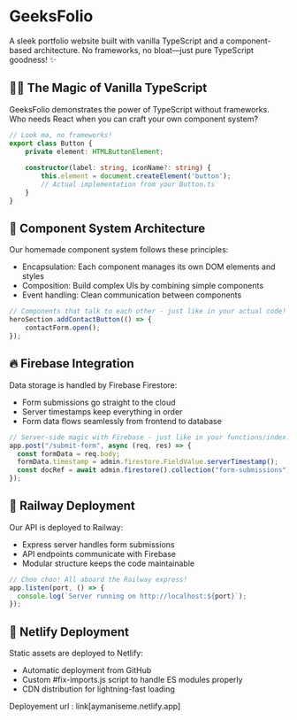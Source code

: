 # GeeksFolio

A sleek portfolio website built with vanilla TypeScript and a component-based architecture. No frameworks, no bloat—just pure TypeScript goodness! ✨

## 🧙‍♂️ The Magic of Vanilla TypeScript

GeeksFolio demonstrates the power of TypeScript without frameworks. Who needs React when you can craft your own component system?

```typescript
// Look ma, no frameworks!
export class Button {
    private element: HTMLButtonElement;
    
    constructor(label: string, iconName?: string) {
        this.element = document.createElement('button');
        // Actual implementation from your Button.ts
    }
}
```

## 🧩 Component System Architecture
Our homemade component system follows these principles:

- Encapsulation: Each component manages its own DOM elements and styles
- Composition: Build complex UIs by combining simple components
- Event handling: Clean communication between components

```typescript
// Components that talk to each other - just like in your actual code!
heroSection.addContactButton(() => {
    contactForm.open();
});
```

## 🔥 Firebase Integration
Data storage is handled by Firebase Firestore:

- Form submissions go straight to the cloud
- Server timestamps keep everything in order
- Form data flows seamlessly from frontend to database

```javascript
// Server-side magic with Firebase - just like in your functions/index.js
app.post("/submit-form", async (req, res) => {
  const formData = req.body;
  formData.timestamp = admin.firestore.FieldValue.serverTimestamp();
  const docRef = await admin.firestore().collection("form-submissions").add(formData);
});
```

## 🚂 Railway Deployment

Our API is deployed to Railway:

- Express server handles form submissions
- API endpoints communicate with Firebase
- Modular structure keeps the code maintainable

```javascript
// Choo choo! All aboard the Railway express!
app.listen(port, () => {
  console.log(`Server running on http://localhost:${port}`);
});
```

## 🚀 Netlify Deployment

Static assets are deployed to Netlify:

- Automatic deployment from GitHub
- Custom #fix-imports.js script to handle ES modules properly
- CDN distribution for lightning-fast loading

Deployement url : link[aymaniseme.netlify.app]